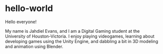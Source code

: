 # hello-world

Hello everyone!

My name is Jahdiel Evans, and I am a Digital Gaming student at the University of Houston-Victoria.
I enjoy playing videogames, learning about developing games using the Unity Engine, and dabbling a
bit in 3D modeling and animation using Blender.
